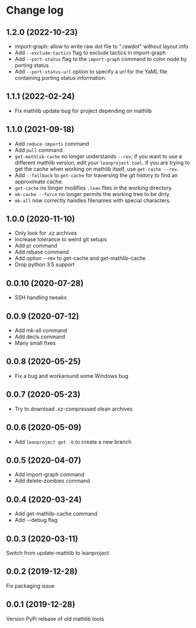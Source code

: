 # Change log

## 1.2.0 (2022-10-23)

* import-graph: allow to write raw dot file to ".rawdot" without layout
  info
* Add `--exclude-tactics` flag to exclude tactics in import-graph
* Add `--port-status` flag to the `import-graph` command to color node by
  porting status
* Add `--port-status-url` option to specify a url for the YaML file
  containing porting status information.

## 1.1.1 (2022-02-24)

* Fix mathlib update bug for project depending on mathlib

## 1.1.0 (2021-09-18)

* Add `reduce-imports` command
* Add `pull` command
* `get-mathlib-cache` no longer understands `--rev`; if you want to use a
  different mathlib version, edit your `leanproject.toml`. If you are trying to get
  the cache when working on mathlib itself, use `get-cache --rev`.
* Add `--fallback` to `get-cache` for traversing the git history to find an
  approximate cache.
* `get-cache` no longer modifies `.lean` files in the working directory.
* `mk-cache --force` no longer permits the working tree to be dirty.
* `mk-all` now correctly handles filenames with special characters.

## 1.0.0 (2020-11-10)

* Only look for .xz archives
* Increase tolerance to weird git setups
* Add pr command
* Add rebase command
* Add option --rev to get-cache and get-mathlib-cache
* Drop python 3.5 support

## 0.0.10 (2020-07-28)

* SSH handling tweaks

## 0.0.9 (2020-07-12)

* Add mk-all command
* Add decls command
* Many small fixes

## 0.0.8 (2020-05-25)

* Fix a bug and workaround some Windows bug

## 0.0.7 (2020-05-23)

* Try to download .xz-compressed olean archives

## 0.0.6 (2020-05-09)

* Add `leanproject get -b` to create a new branch

## 0.0.5 (2020-04-07)

* Add import-graph command
* Add delete-zombies command

## 0.0.4 (2020-03-24)

* Add get-mathlib-cache command
* Add --debug flag

## 0.0.3 (2020-03-11)

Switch from update-mathlib to leanproject

## 0.0.2 (2019-12-28)

Fix packaging issue

## 0.0.1 (2019-12-28)

Version PyPi release of old mathlib tools

